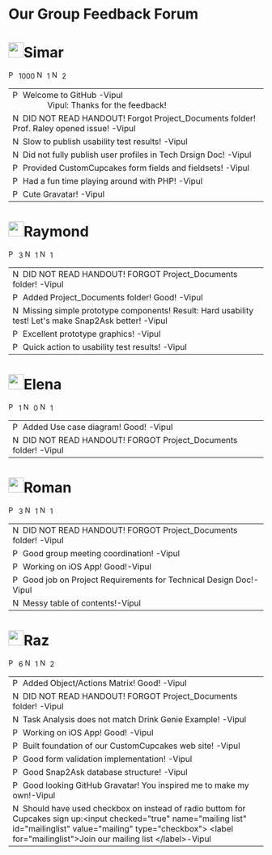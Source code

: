 Our Group Feedback Forum
===========
<!--VIPUL-->
<h1><img src="http://p.ebaystatic.com/aw/pics/icon/iconYellowStar_25x25.gif" height="30" width="30"/>Simar</h1>
<img src="http://q.ebaystatic.com/aw/pics/icon/iconPos_16x16.gif" height="16" width="16" alt="Positive feedback rating"> 1000
<img src="http://q.ebaystatic.com/aw/pics/icon/iconNeu_16x16.gif" height="16" width="16" alt="Neutral feedback rating"> 1
<img src="http://q.ebaystatic.com/aw/pics/icon/iconNeg_16x16.gif" height="16" width="16" alt="Negative feedback rating"> 2

<table>
<tr>
<td>
<img src="http://q.ebaystatic.com/aw/pics/icon/iconPos_16x16.gif" height="16" width="16" alt="Positive feedback rating">
Welcome to GitHub -Vipul
<br>
&nbsp;&nbsp;&nbsp;&nbsp;&nbsp;&nbsp;&nbsp;&nbsp;&nbsp;&nbsp;&nbsp;&nbsp;&nbsp;&nbsp;&nbsp;&nbsp;Vipul: Thanks for the feedback!
</td>
</tr>
<tr>
<td>
<img src="http://q.ebaystatic.com/aw/pics/icon/iconNeg_16x16.gif" height="16" width="16" alt="Negative feedback rating"> 
DID NOT READ HANDOUT! Forgot Project_Documents folder! Prof. Raley opened issue! -Vipul
</td>
</tr>
<tr>
<td>
<img src="http://q.ebaystatic.com/aw/pics/icon/iconNeu_16x16.gif" height="16" width="16" alt="Neutral feedback rating"> 
Slow to publish usability test results! -Vipul
</td>
</tr>
<tr>
<td>
<img src="http://q.ebaystatic.com/aw/pics/icon/iconNeg_16x16.gif" height="16" width="16" alt="Negative feedback rating">
Did not fully publish user profiles in Tech Drsign Doc! -Vipul
</td>
</tr>
<tr>
<td>
<img src="http://q.ebaystatic.com/aw/pics/icon/iconPos_16x16.gif" height="16" width="16" alt="Positive feedback rating">
Provided CustomCupcakes form fields and fieldsets! -Vipul
</td>
</tr>
<tr>
<td>
<img src="http://q.ebaystatic.com/aw/pics/icon/iconPos_16x16.gif" height="16" width="16" alt="Positive feedback rating">
Had a fun time playing around with PHP! -Vipul
</td>
</tr>
<tr>
<td>
<img src="http://q.ebaystatic.com/aw/pics/icon/iconPos_16x16.gif" height="16" width="16" alt="Positive feedback rating">
Cute Gravatar! -Vipul
</td>
</tr>
</table>
<!--RAYMOND-->
<h1><img src="http://p.ebaystatic.com/aw/pics/icon/iconYellowStar_25x25.gif" height="30" width="30"/>Raymond</h1>
<img src="http://q.ebaystatic.com/aw/pics/icon/iconPos_16x16.gif" height="16" width="16" alt="Positive feedback rating"> 3
<img src="http://q.ebaystatic.com/aw/pics/icon/iconNeu_16x16.gif" height="16" width="16" alt="Neutral feedback rating"> 1
<img src="http://q.ebaystatic.com/aw/pics/icon/iconNeg_16x16.gif" height="16" width="16" alt="Negative feedback rating"> 1
<table>
<tr>
<td>
<img src="http://q.ebaystatic.com/aw/pics/icon/iconNeg_16x16.gif" height="16" width="16" alt="Negative feedback rating"> 
DID NOT READ HANDOUT! FORGOT Project_Documents folder! -Vipul
</td>
</tr>
<tr>
<td>
<img src="http://q.ebaystatic.com/aw/pics/icon/iconPos_16x16.gif" height="16" width="16" alt="Positive feedback rating">
Added Project_Documents folder! Good! -Vipul
</td>
</tr>
<tr>
<td>
<img src="http://q.ebaystatic.com/aw/pics/icon/iconNeu_16x16.gif" height="16" width="16" alt="Neutral feedback rating"> 
Missing simple prototype components! Result: Hard usability test! Let's make Snap2Ask better! -Vipul
</td>
</tr>
<tr>
<td>
<img src="http://q.ebaystatic.com/aw/pics/icon/iconPos_16x16.gif" height="16" width="16" alt="Positive feedback rating"> 
Excellent prototype graphics! -Vipul
</td>
</tr>
<td>
<img src="http://q.ebaystatic.com/aw/pics/icon/iconPos_16x16.gif" height="16" width="16" alt="Positive feedback rating"> 
Quick action to usability test results! -Vipul
</td>
</tr>
</table>
<!--ELENA-->
<h1><img src="http://p.ebaystatic.com/aw/pics/icon/iconYellowStar_25x25.gif" height="30" width="30"/>Elena</h1>
<img src="http://q.ebaystatic.com/aw/pics/icon/iconPos_16x16.gif" height="16" width="16" alt="Positive feedback rating"> 1
<img src="http://q.ebaystatic.com/aw/pics/icon/iconNeu_16x16.gif" height="16" width="16" alt="Neutral feedback rating"> 0
<img src="http://q.ebaystatic.com/aw/pics/icon/iconNeg_16x16.gif" height="16" width="16" alt="Negative feedback rating"> 1
<table>
<tr>
<td>
<img src="http://q.ebaystatic.com/aw/pics/icon/iconPos_16x16.gif" height="16" width="16" alt="Positive feedback rating">
Added Use case diagram! Good!  -Vipul
</td>
</tr>
<tr>
<td>
<img src="http://q.ebaystatic.com/aw/pics/icon/iconNeg_16x16.gif" height="16" width="16" alt="Negative feedback rating"> 
DID NOT READ HANDOUT! FORGOT Project_Documents folder! -Vipul
</td>
</tr>
</table>
<!--ROMAN-->
<h1><img src="http://p.ebaystatic.com/aw/pics/icon/iconYellowStar_25x25.gif" height="30" width="30"/>Roman</h1>
<img src="http://q.ebaystatic.com/aw/pics/icon/iconPos_16x16.gif" height="16" width="16" alt="Positive feedback rating"> 3
<img src="http://q.ebaystatic.com/aw/pics/icon/iconNeu_16x16.gif" height="16" width="16" alt="Neutral feedback rating"> 1
<img src="http://q.ebaystatic.com/aw/pics/icon/iconNeg_16x16.gif" height="16" width="16" alt="Negative feedback rating"> 1
<table>
<tr>
<td>
<img src="http://q.ebaystatic.com/aw/pics/icon/iconNeg_16x16.gif" height="16" width="16" alt="Negative feedback rating"> 
DID NOT READ HANDOUT! FORGOT Project_Documents folder! -Vipul
</td>
</tr>
<tr>
<td>
<img src="http://q.ebaystatic.com/aw/pics/icon/iconPos_16x16.gif" height="16" width="16" alt="Positive feedback rating"> 
Good group meeting coordination! -Vipul
</td>
</tr>
<tr>
<td>
<img src="http://q.ebaystatic.com/aw/pics/icon/iconPos_16x16.gif" height="16" width="16" alt="Positive feedback rating"> 
Working on iOS App! Good!-Vipul
</td>
</tr>
<tr>
<td>
<img src="http://q.ebaystatic.com/aw/pics/icon/iconPos_16x16.gif" height="16" width="16" alt="Positive feedback rating"> 
Good job on Project Requirements for Technical Design Doc!-Vipul
</td>
</tr>
<tr>
<td>
<img src="http://q.ebaystatic.com/aw/pics/icon/iconNeu_16x16.gif" height="16" width="16" alt="Neutral feedback rating"> 
Messy table of contents!-Vipul
</td>
</tr>
</table>
<!--RAZ-->
<h1><img src="http://p.ebaystatic.com/aw/pics/icon/iconYellowStar_25x25.gif" height="30" width="30"/>Raz</h1>
<img src="http://q.ebaystatic.com/aw/pics/icon/iconPos_16x16.gif" height="16" width="16" alt="Positive feedback rating"> 6
<img src="http://q.ebaystatic.com/aw/pics/icon/iconNeu_16x16.gif" height="16" width="16" alt="Neutral feedback rating"> 1
<img src="http://q.ebaystatic.com/aw/pics/icon/iconNeg_16x16.gif" height="16" width="16" alt="Negative feedback rating"> 2
<table>
<tr>
<td>
<img src="http://q.ebaystatic.com/aw/pics/icon/iconPos_16x16.gif" height="16" width="16" alt="Positive feedback rating">
Added Object/Actions Matrix! Good!  -Vipul
</td>
</tr>
<tr>
<td>
<img src="http://q.ebaystatic.com/aw/pics/icon/iconNeg_16x16.gif" height="16" width="16" alt="Negative feedback rating"> 
DID NOT READ HANDOUT! FORGOT Project_Documents folder!   -Vipul
</td>
</tr>
<tr>
<td>
<img src="http://q.ebaystatic.com/aw/pics/icon/iconNeg_16x16.gif" height="16" width="16" alt="Negative feedback rating">
Task Analysis does not match Drink Genie Example!  -Vipul
</td>
</tr>
<tr>
<td>
<img src="http://q.ebaystatic.com/aw/pics/icon/iconPos_16x16.gif" height="16" width="16" alt="Positive feedback rating">
Working on iOS App! Good! -Vipul
</td>
</tr>
<tr>
<td>
<img src="http://q.ebaystatic.com/aw/pics/icon/iconPos_16x16.gif" height="16" width="16" alt="Positive feedback rating">
Built foundation of our CustomCupcakes web site! -Vipul
</td>
</tr>
<tr>
<td>
<img src="http://q.ebaystatic.com/aw/pics/icon/iconPos_16x16.gif" height="16" width="16" alt="Positive feedback rating">
Good form validation implementation! -Vipul
</td>
</tr>
<tr>
<td>
<img src="http://q.ebaystatic.com/aw/pics/icon/iconPos_16x16.gif" height="16" width="16" alt="Positive feedback rating">
Good Snap2Ask database structure! -Vipul
</td>
</tr>
<tr>
<td>
<img src="http://q.ebaystatic.com/aw/pics/icon/iconPos_16x16.gif" height="16" width="16" alt="Positive feedback rating">
Good looking GitHub Gravatar! You inspired me to make my own!-Vipul
</td>
</tr>
<tr>
<td>
<img src="http://q.ebaystatic.com/aw/pics/icon/iconNeu_16x16.gif" height="16" width="16" alt="Neutral feedback rating">
Should have used checkbox on instead of radio buttom for Cupcakes sign up:&lt;input checked="true" name="mailing list" id="mailinglist" value="mailing" type="checkbox"&gt; &lt;label for="mailinglist"&gt;Join our mailing list &lt;/label&gt;-Vipul
</td>
</tr>
</table>
